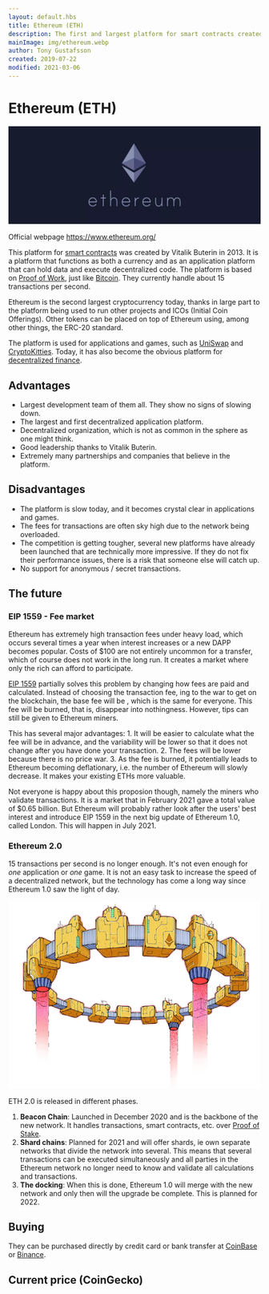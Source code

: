 ```yaml
---
layout: default.hbs
title: Ethereum (ETH)
description: The first and largest platform for smart contracts created by Vitalik Buterin in 2013.
mainImage: img/ethereum.webp
author: Tony Gustafsson
created: 2019-07-22
modified: 2021-03-06
---
```


# Ethereum (ETH)

![Ethereum](../img/ethereum.webp 'Ethereum')

Official webpage https://www.ethereum.org/

This platform for [smart contracts](/technology/smart-contracts.html) was created by Vitalik Buterin in 2013. It is a platform that functions as both a currency and as an application platform that can hold data and execute decentralized code. The platform is based on [Proof of Work](/technology/proof-of-work.html), just like [Bitcoin](/cryptocurrencies/bitcoin.html). They currently handle about 15 transactions per second.

Ethereum is the second largest cryptocurrency today, thanks in large part to the platform being used to run other projects and ICOs (Initial Coin Offerings). Other tokens can be placed on top of Ethereum using, among other things, the ERC-20 standard.

The platform is used for applications and games, such as [UniSwap](https://www.uniswap.org) and [CryptoKitties](https://www.cryptokitties.co/). Today, it has also become the obvious platform for [decentralized finance](/market/decentralized-finance.html).

## Advantages

-   Largest development team of them all. They show no signs of slowing down.
-   The largest and first decentralized application platform.
-   Decentralized organization, which is not as common in the sphere as one might think.
-   Good leadership thanks to Vitalik Buterin.
-   Extremely many partnerships and companies that believe in the platform.

## Disadvantages

-   The platform is slow today, and it becomes crystal clear in applications and games.
-   The fees for transactions are often sky high due to the network being overloaded.
-   The competition is getting tougher, several new platforms have already been launched that are technically more impressive. If they do not fix their performance issues, there is a risk that someone else will catch up.
-   No support for anonymous / secret transactions.

## The future

### EIP 1559 - Fee market

Ethereum has extremely high transaction fees under heavy load, which occurs several times a year when interest increases or a new DAPP becomes popular. Costs of $100 are not entirely uncommon for a transfer, which of course does not work in the long run. It creates a market where only the rich can afford to participate.

[EIP 1559](https://github.com/ethereum/EIPs/blob/master/EIPS/eip-1559.md) partially solves this problem by changing how fees are paid and calculated. Instead of choosing the transaction fee, ing to the war to get on the blockchain, the base fee will be , which is the same for everyone. This fee will be burned, that is, disappear into nothingness. However, tips can still be given to Ethereum miners.

This has several major advantages: 1. It will be easier to calculate what the fee will be in advance, and the variability will be lower so that it does not change after you have done your transaction. 2. The fees will be lower because there is no price war. 3. As the fee is burned, it potentially leads to Ethereum becoming deflationary, i.e. the number of Ethereum will slowly decrease. It makes your existing ETHs more valuable.

Not everyone is happy about this proposion though, namely the miners who validate transactions. It is a market that in February 2021 gave a total value of $0.65 billion. But Ethereum will probably rather look after the users' best interest and introduce EIP 1559 in the next big update of Ethereum 1.0, called London. This will happen in July 2021.

### Ethereum 2.0

15 transactions per second is no longer enough. It's not even enough for _one_ application or _one_ game. It is not an easy task to increase the speed of a decentralized network, but the technology has come a long way since Ethereum 1.0 saw the light of day.

![Ethereum 2.0](../img/eth2.webp 'Ethereum 2.0')

ETH 2.0 is released in different phases.

1. **Beacon Chain**: Launched in December 2020 and is the backbone of the new network. It handles transactions, smart contracts, etc. over [Proof of Stake](/technology/proof-of-stake.html).
2. **Shard chains**: Planned for 2021 and will offer shards, ie own separate networks that divide the network into several. This means that several transactions can be executed simultaneously and all parties in the Ethereum network no longer need to know and validate all calculations and transactions.
3. **The docking**: When this is done, Ethereum 1.0 will merge with the new network and only then will the upgrade be complete. This is planned for 2022.

## Buying

They can be purchased directly by credit card or bank transfer at [CoinBase](https://www.coinbase.com/) or [Binance](https://www.binance.com).

## Current price (CoinGecko)

<script src="https://widgets.coingecko.com/coingecko-coin-ticker-widget.js"></script>

<coingecko-coin-ticker-widget currency="usd" coin-id="ethereum" locale="en"></coingecko-coin-ticker-widget>
